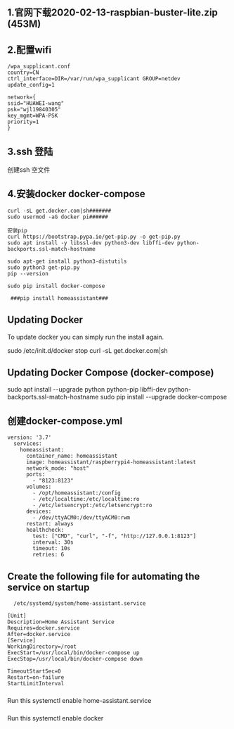 ## 1.官网下载2020-02-13-raspbian-buster-lite.zip (453M)
   
## 2.配置wifi
```
/wpa_supplicant.conf 
country=CN
ctrl_interface=DIR=/var/run/wpa_supplicant GROUP=netdev
update_config=1
 
network={
ssid="HUAWEI-wang"
psk="wjl19840305"
key_mgmt=WPA-PSK
priority=1
}
```

## 3.ssh 登陆
   创建ssh 空文件
## 4.安装docker docker-compose
```
curl -sL get.docker.com|sh#######
sudo usermod -aG docker pi######

安装pip
curl https://bootstrap.pypa.io/get-pip.py -o get-pip.py 
sudo apt install -y libssl-dev python3-dev libffi-dev python-backports.ssl-match-hostname
 
sudo apt-get install python3-distutils
sudo python3 get-pip.py
pip --version

sudo pip install docker-compose

 ###pip install homeassistant###
``` 
## Updating Docker
 To update docker you can simply run the install again.

 sudo /etc/init.d/docker stop
 curl -sL get.docker.com|sh
## Updating Docker Compose (docker-compose)
 sudo apt install --upgrade python python-pip libffi-dev python-backports.ssl-match-hostname
 sudo pip install --upgrade docker-compose 


## 创建docker-compose.yml
```
version: '3.7'
  services:
    homeassistant:
      container_name: homeassistant
      image: homeassistant/raspberrypi4-homeassistant:latest
      network_mode: "host"
      ports:
        - "8123:8123"
      volumes:
        - /opt/homeassistant:/config
        - /etc/localtime:/etc/localtime:ro
        - /etc/letsencrypt:/etc/letsencrypt:ro
      devices:
        - /dev/ttyACM0:/dev/ttyACM0:rwm
      restart: always
      healthcheck:
        test: ["CMD", "curl", "-f", "http://127.0.0.1:8123"]
        interval: 30s
        timeout: 10s
        retries: 6
```

## Create the following file for automating the service on startup
      /etc/systemd/system/home-assistant.service
```
[Unit]
Description=Home Assistant Service
Requires=docker.service
After=docker.service
[Service]
WorkingDirectory=/root
ExecStart=/usr/local/bin/docker-compose up
ExecStop=/usr/local/bin/docker-compose down
             
TimeoutStartSec=0
Restart=on-failure
StartLimitInterval
```
   
### 
  Run this systemctl enable home-assistant.service
### 
  Run this systemctl enable docker
